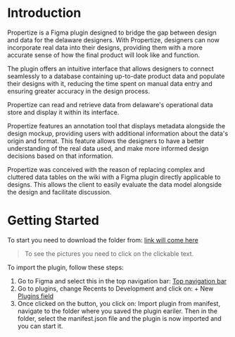 # Introduction

Propertize is a Figma plugin designed to bridge the gap between design and data for the delaware designers. With Propertize, designers can now incorporate real data into their designs, providing them with a more accurate sense of how the final product will look like and function.

The plugin offers an intuitive interface that allows designers to connect seamlessly to a database containing up-to-date product data and populate their designs with it, reducing the time spent on manual data entry and ensuring greater accuracy in the design process.

Propertize can read and retrieve data from delaware's operational data store and display it within its interface.

Propertize features an annotation tool that displays metadata alongside the design mockup, providing users with additional information about the data's origin and format. This feature allows the designers to have a better understanding of the real data used, and make more informed design decisions based on that information.

Propertize was conceived with the reason of replacing complex and cluttered data tables on the wiki with a Figma plugin directly applicable to designs. This allows the client to easily evaluate the data model alongside the design and facilitate discussion.

# Getting Started

To start you need to download the folder from: [link will come here]()

> To see the pictures you need to click on the clickable text.

To import the plugin, follow these steps:

1. Go to Figma and select this in the top navigation bar: [Top navigation bar](./Images/header_figma.png)
2. Go to plugins, change Recents to Development and click on: + New [Plugins field](./Images/plugins.png)
3. Once clicked on the button, you click on: Import plugin from manifest, navigate to the folder where you saved the plugin eariler. Then in the folder, select the manifest.json file and the plugin is now imported and you can start it.
